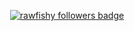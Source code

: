<p align="center">
  <a href="https://github.com/rawfishy?tab=followers">
    <img src="https://img.shields.io/github/followers/rawfishy?label=%E2%8B%84%20fishy&style=flat&labelColor=2c1b2e&color=1b141c" alt="rawfishy followers badge">
  </a>
</p>
